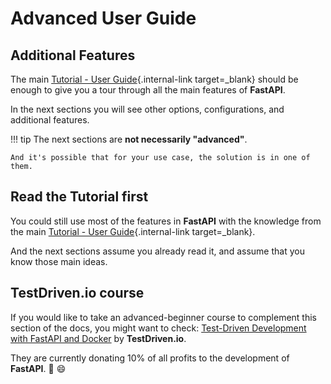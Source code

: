 # Advanced User Guide

## Additional Features

The main [Tutorial - User Guide](../tutorial/){.internal-link target=_blank} should be enough to give you a tour through all the main features of **FastAPI**.

In the next sections you will see other options, configurations, and additional features.

!!! tip
    The next sections are **not necessarily "advanced"**.

    And it's possible that for your use case, the solution is in one of them.

## Read the Tutorial first

You could still use most of the features in **FastAPI** with the knowledge from the main [Tutorial - User Guide](../tutorial/){.internal-link target=_blank}.

And the next sections assume you already read it, and assume that you know those main ideas.

## TestDriven.io course

If you would like to take an advanced-beginner course to complement this section of the docs, you might want to check: <a href="https://testdriven.io/courses/tdd-fastapi/" class="external-link" target="_blank">Test-Driven Development with FastAPI and Docker</a> by **TestDriven.io**.

They are currently donating 10% of all profits to the development of **FastAPI**. 🎉 😄
